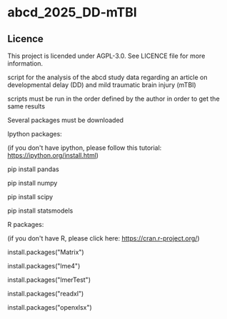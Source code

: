# abcd_2025_DD-mTBI

## Licence
This project is licended under AGPL-3.0. See LICENCE file for more information.


script for the analysis of the abcd study data regarding an article on developmental delay (DD) and mild traumatic brain injury (mTBI)

scripts must be run in the order defined by the author in order to get the same results

Several packages must be downloaded



Ipython packages:

(if you don't have ipython, please follow this tutorial: https://ipython.org/install.html)

pip install pandas

pip install numpy

pip install scipy 

pip install statsmodels



R packages: 

(if you don't have R, please click here: https://cran.r-project.org/)

install.packages("Matrix")

install.packages("lme4")

install.packages("lmerTest")

install.packages("readxl")

install.packages("openxlsx")

